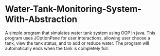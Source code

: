 # Water-Tank-Monitoring-System-With-Abstraction
A simple program that simulates water tank system using OOP in java. This program uses JOptionPane for user interactions, allowing user choose a tank, view the tank status, and to add or reduce water. The program will automatically ends when the tank is completely full.
